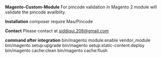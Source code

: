 **Magento-Custom-Module** For pincode validation in Magento 2 module will validate the pincode availblity.

**Installation**
composer require Mas/Pincode

**Contact**
Please contact at siddiqui.208@gmail.com

**command after integration**
bin/magento module:enable vendor_module bin/magento setup:upgrade bin/magento setup:static-content:deploy bin/magento cache:clean bin/magento cache:flush
